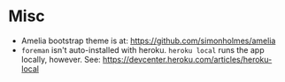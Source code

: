 # Misc

* Amelia bootstrap theme is at: https://github.com/simonholmes/amelia
* `foreman` isn't auto-installed with heroku.  `heroku local` runs the app locally, however. See:
https://devcenter.heroku.com/articles/heroku-local  
